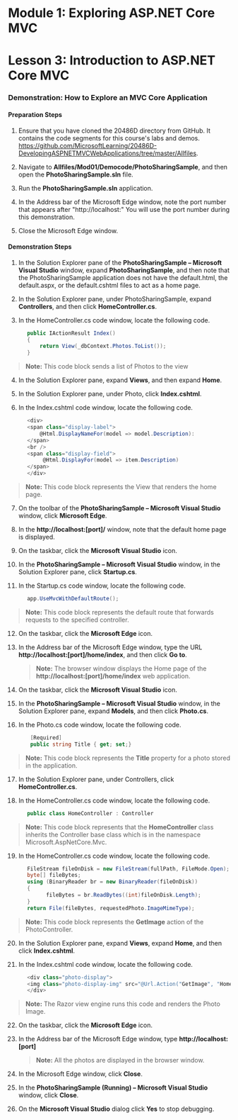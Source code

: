 ﻿

# Module 1: Exploring ASP.NET Core MVC

# Lesson 3: Introduction to ASP.NET Core MVC 

### Demonstration: How to Explore an MVC Core Application

#### Preparation Steps 

1. Ensure that you have cloned the 20486D directory from GitHub. It contains the code segments for this course's labs and demos. https://github.com/MicrosoftLearning/20486D-DevelopingASPNETMVCWebApplications/tree/master/Allfiles.

2. Navigate to **Allfiles/Mod01/Democode/PhotoSharingSample**, and then open the **PhotoSharingSample.sln** file.

3. Run the **PhotoSharingSample.sln** application.

4. In the Address bar of the Microsoft Edge window, note the port number that appears after "http://localhost:" You will use the port number during this demonstration.

5. Close the Microsoft Edge window.

#### Demonstration Steps

1. In the Solution Explorer pane of the **PhotoSharingSample – Microsoft Visual Studio** window, expand **PhotoSharingSample**, and then note that the PhotoSharingSample application does not have the default.html, the default.aspx, or the default.cshtml files to act as a home page.

2. In the Solution Explorer pane, under PhotoSharingSample, expand **Controllers**, and then click **HomeController.cs**.

3. In the HomeController.cs code window, locate the following code.

  ```cs
        public IActionResult Index()
        {
            return View(_dbContext.Photos.ToList());
        }
```
>**Note:** This code block sends a list of Photos to the view 

4. In the Solution Explorer pane, expand **Views**, and then expand **Home**.

5. In the Solution Explorer pane, under Photo, click **Index.cshtml**.

6. In the Index.cshtml code window, locate the following code.

  ```cs
        <div>
        <span class="display-label">
            @Html.DisplayNameFor(model => model.Description):
        </span>
        <br />
        <span class="display-field">
             @Html.DisplayFor(model => item.Description)
        </span>
        </div>
```
>**Note:** This code block represents the View that renders the home page.

7. On the toolbar of the **PhotoSharingSample – Microsoft Visual Studio** window, click **Microsoft Edge**.

8. In the **http://localhost:[port]/** window, note that the default home page is displayed.

9. On the taskbar, click the **Microsoft Visual Studio** icon.

10. In the **PhotoSharingSample – Microsoft Visual Studio** window, in the Solution Explorer pane, click **Startup.cs**.

11. In the Startup.cs code window, locate the following code.

  ```cs
        app.UseMvcWithDefaultRoute();
```

>**Note:** This code block represents the default route that forwards requests to the specified controller.

12. On the taskbar, click the **Microsoft Edge** icon.

13. In the Address bar of the Microsoft Edge window, type the URL **http://localhost:[port]/home/index**, and then click **Go to**.

    >**Note:** The browser window displays the Home page of the **http://localhost:[port]/home/index** web application.

14. On the taskbar, click the **Microsoft Visual Studio** icon.

15. In the **PhotoSharingSample – Microsoft Visual Studio** window, in the Solution Explorer pane, expand **Models**, and then click **Photo.cs**.

16. In the Photo.cs code window, locate the following code.
 ```cs
        [Required]
        public string Title { get; set;}
```
   >**Note:** This code block represents the **Title** property for a photo stored in the application.

17. In the Solution Explorer pane, under Controllers, click **HomeController.cs**.

18. In the HomeController.cs code window, locate the following code.

  ```cs
        public class HomeController : Controller
```
   >**Note:** This code block represents that the **HomeController** class inherits the Controller  base  class which is in the namespace Microsoft.AspNetCore.Mvc.

19. In the HomeController.cs code window, locate the following code.

  ```cs
        FileStream fileOnDisk = new FileStream(fullPath, FileMode.Open);
        byte[] fileBytes;
        using (BinaryReader br = new BinaryReader(fileOnDisk))
        {
              fileBytes = br.ReadBytes((int)fileOnDisk.Length);
        }
        return File(fileBytes, requestedPhoto.ImageMimeType);
```
   >**Note:** This code block represents the **GetImage** action of the PhotoController.

20. In the Solution Explorer pane, expand **Views**, expand **Home**, and then click **Index.cshtml**.

21. In the Index.cshtml code window, locate the following code.

  ```cs
        <div class="photo-display">
        <img class="photo-display-img" src="@Url.Action("GetImage", "Home", new { PhotoId = item.PhotoID })" />
        </div>
```
>**Note:**  The Razor view engine runs this code and renders the Photo Image.

22. On the taskbar, click the **Microsoft Edge** icon.

23. In the Address bar of the Microsoft Edge window, type **http://localhost:[port]**

    >**Note:** All the photos are displayed in the browser window. 

24. In the Microsoft Edge window, click **Close**.

25. In the **PhotoSharingSample (Running) – Microsoft Visual Studio** window, click **Close**.

26. On the **Microsoft Visual Studio** dialog click **Yes** to stop debugging.


